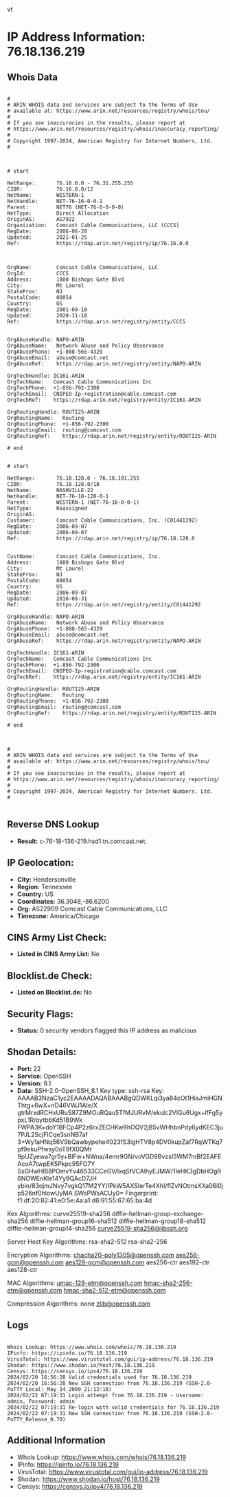 vt
# IP Address Information: 76.18.136.219

## Whois Data
```

#
# ARIN WHOIS data and services are subject to the Terms of Use
# available at: https://www.arin.net/resources/registry/whois/tou/
#
# If you see inaccuracies in the results, please report at
# https://www.arin.net/resources/registry/whois/inaccuracy_reporting/
#
# Copyright 1997-2024, American Registry for Internet Numbers, Ltd.
#



# start

NetRange:       76.16.0.0 - 76.31.255.255
CIDR:           76.16.0.0/12
NetName:        WESTERN-1
NetHandle:      NET-76-16-0-0-1
Parent:         NET76 (NET-76-0-0-0-0)
NetType:        Direct Allocation
OriginAS:       AS7922
Organization:   Comcast Cable Communications, LLC (CCCS)
RegDate:        2006-06-28
Updated:        2021-01-25
Ref:            https://rdap.arin.net/registry/ip/76.16.0.0



OrgName:        Comcast Cable Communications, LLC
OrgId:          CCCS
Address:        1800 Bishops Gate Blvd
City:           Mt Laurel
StateProv:      NJ
PostalCode:     08054
Country:        US
RegDate:        2001-09-18
Updated:        2020-11-18
Ref:            https://rdap.arin.net/registry/entity/CCCS


OrgAbuseHandle: NAPO-ARIN
OrgAbuseName:   Network Abuse and Policy Observance
OrgAbusePhone:  +1-888-565-4329 
OrgAbuseEmail:  abuse@comcast.net
OrgAbuseRef:    https://rdap.arin.net/registry/entity/NAPO-ARIN

OrgTechHandle: IC161-ARIN
OrgTechName:   Comcast Cable Communications Inc
OrgTechPhone:  +1-856-792-2300 
OrgTechEmail:  CNIPEO-Ip-registration@cable.comcast.com
OrgTechRef:    https://rdap.arin.net/registry/entity/IC161-ARIN

OrgRoutingHandle: ROUTI25-ARIN
OrgRoutingName:   Routing
OrgRoutingPhone:  +1-856-792-2300 
OrgRoutingEmail:  routing@comcast.com
OrgRoutingRef:    https://rdap.arin.net/registry/entity/ROUTI25-ARIN

# end


# start

NetRange:       76.18.128.0 - 76.18.191.255
CIDR:           76.18.128.0/18
NetName:        NASHVILLE-22
NetHandle:      NET-76-18-128-0-1
Parent:         WESTERN-1 (NET-76-16-0-0-1)
NetType:        Reassigned
OriginAS:       
Customer:       Comcast Cable Communications, Inc. (C01441292)
RegDate:        2006-09-07
Updated:        2006-09-07
Ref:            https://rdap.arin.net/registry/ip/76.18.128.0


CustName:       Comcast Cable Communications, Inc.
Address:        1800 Bishops Gate Blvd
City:           Mt Laurel
StateProv:      NJ
PostalCode:     08054
Country:        US
RegDate:        2006-09-07
Updated:        2016-08-31
Ref:            https://rdap.arin.net/registry/entity/C01441292

OrgAbuseHandle: NAPO-ARIN
OrgAbuseName:   Network Abuse and Policy Observance
OrgAbusePhone:  +1-888-565-4329 
OrgAbuseEmail:  abuse@comcast.net
OrgAbuseRef:    https://rdap.arin.net/registry/entity/NAPO-ARIN

OrgTechHandle: IC161-ARIN
OrgTechName:   Comcast Cable Communications Inc
OrgTechPhone:  +1-856-792-2300 
OrgTechEmail:  CNIPEO-Ip-registration@cable.comcast.com
OrgTechRef:    https://rdap.arin.net/registry/entity/IC161-ARIN

OrgRoutingHandle: ROUTI25-ARIN
OrgRoutingName:   Routing
OrgRoutingPhone:  +1-856-792-2300 
OrgRoutingEmail:  routing@comcast.com
OrgRoutingRef:    https://rdap.arin.net/registry/entity/ROUTI25-ARIN

# end



#
# ARIN WHOIS data and services are subject to the Terms of Use
# available at: https://www.arin.net/resources/registry/whois/tou/
#
# If you see inaccuracies in the results, please report at
# https://www.arin.net/resources/registry/whois/inaccuracy_reporting/
#
# Copyright 1997-2024, American Registry for Internet Numbers, Ltd.
#


```
## Reverse DNS Lookup
- **Result:** c-76-18-136-219.hsd1.tn.comcast.net.

## IP Geolocation:
- **City:** Hendersonville
- **Region:** Tennessee
- **Country:** US
- **Coordinates:** 36.3048,-86.6200
- **Org:** AS22909 Comcast Cable Communications, LLC
- **Timezone:** America/Chicago

## CINS Army List Check:
- **Listed in CINS Army List:** 
No

## Blocklist.de Check:
- **Listed on Blocklist.de:** 
No

## Security Flags:
- **Status:** 0 security vendors flagged this IP address as malicious

## Shodan Details:
- **Port:** 22
- **Service:** OpenSSH
- **Version:** 8.1
- **Data:** SSH-2.0-OpenSSH_8.1
Key type: ssh-rsa
Key: AAAAB3NzaC1yc2EAAAADAQABAAABgQDWKLqi3ya84cOt1HiaJmiHGNThtg+6wX+nD46VWJ1AIe/X
gtrMrxdRCHxURuS87Z9MOuRQau5TfMJURvM/ekulc2VIGu6Ugx+lfFg5ypxL1R/oytbbKd51B9Wk
FWPA3K+doY1BFCp4P2z6rxZECHKw9hOQV2jB5vWHhbnPdy6ydKEC3ju7PJL2ScjFICqe3snNB7af
3+Wy1aHNq56V9bQawbypehe4023fS3igHTV8p4DV0kupZaf7RqWTKq7pf9ekuPfwsy0oT9fX0QMr
9pUZyewa7gr5y+BlFw+NWna/4emr9GN/voVGD9BvzsI5WM7mBf2EAFEAcoA7twpEK5Pkpc95FO7Y
SsGHwHlB8POmvYv46533CCeGV/lxqSfVCAlhyEJMW/1IeHK3gDbHOgR6NOWEnKle14Yy9QAcD7JH
ybin/83ojmJNvy7vgkQ17M2YY/IPkW5AXSIerTe4XhI/flZvNOtmsXXa06i0jp526nf0hlowUyMA
SWsPWsACUy0=
Fingerprint: f1:df:20:82:41:e0:5e:4a:a1:d6:91:55:67:65:ba:4d

Kex Algorithms:
	curve25519-sha256
	diffie-hellman-group-exchange-sha256
	diffie-hellman-group16-sha512
	diffie-hellman-group18-sha512
	diffie-hellman-group14-sha256
	curve25519-sha256@libssh.org

Server Host Key Algorithms:
	rsa-sha2-512
	rsa-sha2-256

Encryption Algorithms:
	chacha20-poly1305@openssh.com
	aes256-gcm@openssh.com
	aes128-gcm@openssh.com
	aes256-ctr
	aes192-ctr
	aes128-ctr

MAC Algorithms:
	umac-128-etm@openssh.com
	hmac-sha2-256-etm@openssh.com
	hmac-sha2-512-etm@openssh.com

Compression Algorithms:
	none
	zlib@openssh.com


## Logs
```

Whois Lookup: https://www.whois.com/whois/76.18.136.219
IPinfo: https://ipinfo.io/76.18.136.219
VirusTotal: https://www.virustotal.com/gui/ip-address/76.18.136.219
Shodan: https://www.shodan.io/host/76.18.136.219
Censys: https://censys.io/ipv4/76.18.136.219
2024/02/20 16:56:28 Valid credentials used for 76.18.136.219
2024/02/20 16:56:28 New SSH connection from 76.18.136.219 (SSH-2.0-PuTTY_Local:_May_14_2009_21:12:18)
2024/02/22 07:19:31 Login attempt from 76.18.136.219 - Username: admin, Password: admin
2024/02/22 07:19:31 Re-login with valid credentials for 76.18.136.219
2024/02/22 07:19:31 New SSH connection from 76.18.136.219 (SSH-2.0-PuTTY_Release_0.70)

```
## Additional Information
- Whois Lookup: https://www.whois.com/whois/76.18.136.219
- IPinfo: https://ipinfo.io/76.18.136.219
- VirusTotal: https://www.virustotal.com/gui/ip-address/76.18.136.219
- Shodan: https://www.shodan.io/host/76.18.136.219
- Censys: https://censys.io/ipv4/76.18.136.219


